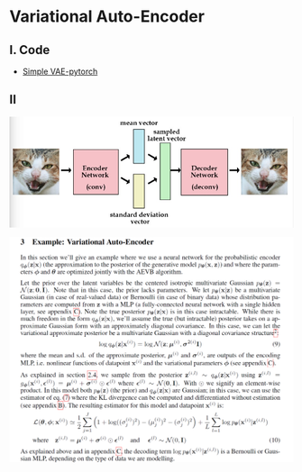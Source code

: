 # Variational Auto-Encoder

## I. Code

- [Simple VAE-pytorch](https://github.com/L1aoXingyu/pytorch-beginner/blob/master/08-AutoEncoder/Variational_autoencoder.py)

## II

![](img/4.jpg)

![](img/5.png)